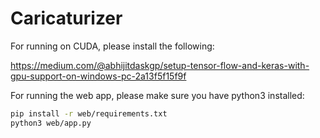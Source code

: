 # Caricaturizer
For running on CUDA, please install the following:

https://medium.com/@abhijitdaskgp/setup-tensor-flow-and-keras-with-gpu-support-on-windows-pc-2a13f5f15f9f

For running the web app, please make sure you have python3 installed:
```sh
pip install -r web/requirements.txt
python3 web/app.py
```



